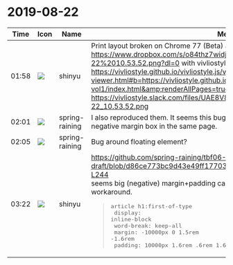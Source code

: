 # 2019-08-22

|Time|Icon|Name|Message|
|---|---|---|---|
|01:58|![](https://avatars.slack-edge.com/2018-04-27/354445776386_e258f5ed5ba887b08668_72.jpg)|shinyu|Print layout broken on Chrome 77 (Beta) and 78 (Canary) <https://www.dropbox.com/s/o84thz7widjzw5p/Screenshot%202019-08-22%2010.53.52.png?dl=0> with vivliostyle-viewer: <https://vivliostyle.github.io/vivliostyle.js/viewer/vivliostyle-viewer.html#b=https://vivliostyle.github.io/vivliostyle_doc/ja/vivliostyle-user-group-vol1/index.html&amp;renderAllPages=true&amp;f=epubcfi(/6!)><br>https://vivliostyle.slack.com/files/UAE8V83GA/FMN6WF46B/screenshot_2019-08-22_10.53.52.png|
|02:01|![](https://secure.gravatar.com/avatar/1ac180f0868137292905c311b5fff781.jpg?s=72&d=https%3A%2F%2Fa.slack-edge.com%2Fdf10d%2Fimg%2Favatars%2Fava_0021-72.png)|spring-raining|I also reproduced them. It seems this bug appears when we use footnotes and negative margin box in the same page.|
|02:05|![](https://secure.gravatar.com/avatar/1ac180f0868137292905c311b5fff781.jpg?s=72&d=https%3A%2F%2Fa.slack-edge.com%2Fdf10d%2Fimg%2Favatars%2Fava_0021-72.png)|spring-raining|Bug around floating element?|
|03:22|![](https://avatars.slack-edge.com/2018-04-27/354445776386_e258f5ed5ba887b08668_72.jpg)|shinyu|<https://github.com/spring-raining/tbf06-draft/blob/d86ce773bc9d43e49ff17703322e6391faa4ade4/style/_page.styl#L240-L244><br>seems big (negative) margin+padding causes problem. 10000px→200px will be a workaround.<br><blockquote><pre>article h1:first-of-type<br>  display: inline-block<br>  word-break: keep-all<br>  margin: -10000px 0 1.5rem -1.6rem<br>  padding: 10000px 1.6rem .6rem 1.6rem</pre></blockquote>|
